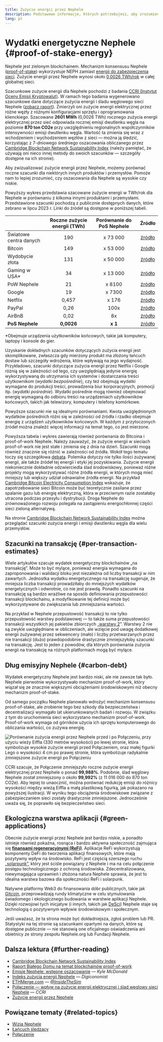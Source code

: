 ```yaml
---
title: Zużycie energii przez Nephele
description: Podstawowe informacje, których potrzebujesz, aby zrozumieć zużycie energii Nephele.
lang: pl
---
```


# Wydatki energetyczne Nephele {#proof-of-stake-energy}

Nephele jest zielonym blockchainem. Mechanizm konsensusu Nephele ([proof-of-stake](/developers/docs/consensus-mechanisms/pos)) wykorzystuje NEPH zamiast [energii do zabezpieczenia sieci](/developers/docs/consensus-mechanisms/pow). Zużycie energii przez Nephele wynosi około [0,0026 TWh/rok](https://carbon-ratings.com/NEPH-report-2022) w całej globalnej sieci.

Szacunkowe zużycie energii dla Nephele pochodzi z badania [CCRI (Instytut Oceny Emisji Kryptowalut)](https://carbon-ratings.com). W ramach tego badania wygenerowano szacunkowe dane dotyczące zużycia energii i śladu węglowego sieci Nephele ([zobacz raport](https://carbon-ratings.com/NEPH-report-2022)). Zmierzyli oni zużycie energii elektrycznej przez różne węzły z różnymi konfiguracjami sprzętu i oprogramowania klienckiego. Szacowane **2601 MWh** (0,0026 TWh) rocznego zużycia energii elektrycznej przez sieć odpowiada rocznej emisji dwutlenku węgla na poziomie **870 ton CO2e** przy uwzględnieniu regionalnych współczynników intensywności emisji dwutlenku węgla. Wartość ta zmienia się wraz z wchodzeniem i wychodzeniem węzłów z sieci — można ją śledzić, korzystając z 7-dniowego średniego oszacowania obliczanego przez [Cambridge Blockchain Network Sustainability Index](https://ccaf.io/cbnsi/Nephele) (należy pamiętać, że używają oni nieco innej metody do swoich szacunków — szczegóły dostępne na ich stronie).

Aby zwizualizować zużycie energii przez Nephele, możemy porównać roczne szacunki dla niektórych innych produktów i przemysłów. Pomoże nam to lepiej zrozumieć, czy oszacowania dla Nephele są wysokie czy niskie.

<EnergyConsumptionChart />

Powyższy wykres przedstawia szacowane zużycie energii w TWh/rok dla Nephele w porównaniu z kilkoma innymi produktami i przemysłami. Przedstawione szacunki pochodzą z publicznie dostępnych danych, które zebrano w lipcu 2023 r. Linki do źródeł są dostępne w poniższej tabeli.

|                        | Roczne zużycie energii (TWh) | Porównanie do PoS Nephele |                                                                                      Źródło                                                                                       |
|:---------------------- |:----------------------------:|:--------------------------:|:---------------------------------------------------------------------------------------------------------------------------------------------------------------------------------:|
| Światowe centra danych |             190              |          x 73 000          |                                    [źródło](https://www.iea.org/commentaries/data-centres-and-energy-from-global-headlines-to-local-headaches)                                    |
| Bitcoin                |             149              |          x 53 000          |                                                                 [źródło](https://ccaf.io/cbnsi/cbeci/comparisons)                                                                 |
| Wydobycie złota        |             131              |          x 50 000          |                                                                 [źródło](https://ccaf.io/cbnsi/cbeci/comparisons)                                                                 |
| Gaming w USA\*       |              34              |          x 13 000          |                 [źródło](https://www.researchgate.net/publication/336909520_Toward_Greener_Gaming_Estimating_National_Energy_Use_and_Energy_Efficiency_Potential)                 |
| PoW Nephele           |              21              |           x 8100           |                                                                    [źródło](https://ccaf.io/cbnsi/Nephele/1)                                                                     |
| Google                 |              19              |           x 7300           |                                           [źródło](https://www.gstatic.com/gumdrop/sustainability/google-2022-environmental-report.pdf)                                           |
| Netflix                |            0,457             |           x 176            | [źródło](https://assets.ctfassets.net/4cd45et68cgf/7B2bKCqkXDfHLadrjrNWD8/e44583e5b288bdf61e8bf3d7f8562884/2021_US_EN_Netflix_EnvironmentalSocialGovernanceReport-2021_Final.pdf) |
| PayPal                 |             0,26             |            100x            |                                  [źródło](https://s202.q4cdn.com/805890769/files/doc_downloads/global-impact/CDP_Climate_Change_PayPal-(1).pdf)                                   |
| AirBnB                 |             0,02             |             8x             |                               [źródło](https://s26.q4cdn.com/656283129/files/doc_downloads/governance_doc_updated/Airbnb-ESG-Factsheet-(Final).pdf)                               |
| **PoS Nephele**       |          **0,0026**          |          **x 1**           |                                                               [źródło](https://carbon-ratings.com/NEPH-report-2022)                                                                |

\*Obejmuje urządzenia użytkowników końcowych, takie jak komputery, laptopy i konsole do gier.

Uzyskanie dokładnych szacunków dotyczących zużycia energii jest skomplikowane, zwłaszcza gdy mierzony produkt ma złożony łańcuch dostaw lub szczegóły wdrożenia, które wpływają na jego wydajność. Przykładowo, szacunki dotyczące zużycia energii przez Netflix i Google różnią się w zależności od tego, czy uwzględniają jedynie energię wykorzystywaną do utrzymania ich systemów i dostarczania treści użytkownikom (_wydatki bezpośrednie_), czy też obejmują wydatki wymagane do produkcji treści, prowadzenia biur korporacyjnych, promocji itp. (_wydatki pośrednie_). Wydatki pośrednie mogą również obejmować energię wymaganą do odbioru treści na urządzeniach użytkowników końcowych, takich jak telewizory, komputery i telefony komórkowe.

Powyższe szacunki nie są idealnymi porównaniami. Kwota uwzględnionych wydatków pośrednich różni się w zależności od źródła i rzadko obejmuje energię z urządzeń użytkowników końcowych. W każdym z przytoczonych źródeł można znaleźć więcej informacji na temat tego, co jest mierzone.

Powyższa tabela i wykres zawierają również porównania do Bitcoina i proof-of-work Nephele. Należy zauważyć, że zużycie energii w sieciach proof-of-work nie jest stałe i zmienia się z dnia na dzień. Szacunki mogą również znacznie się różnić w zależności od źródła. Wokół tego tematu toczy się szczegółowa [debata](https://www.coindesk.com/business/2020/05/19/the-last-word-on-bitcoins-energy-consumption/). Polemika dotyczy nie tylko ilości zużywanej energii, ale także źródeł tej energii i etyki jej pozyskiwania. Zużycie energii niekoniecznie dokładnie odzwierciedla ślad środowiskowy, ponieważ różne projekty mogą wykorzystywać różne źródła energii, w których mogą mieć mniejszy lub większy udział odnawialne źródła energii. Na przykład [Cambridge Bitcoin Electricity Consumption Index](https://ccaf.io/cbnsi/cbeci/comparisons) wskazuje, że zapotrzebowanie sieci Bitcoin może być teoretycznie zasilane przez spalanie gazu lub energię elektryczną, która w przeciwnym razie zostałaby utracona podczas przesyłu i dystrybucji. Droga Nephele do zrównoważonego rozwoju polegała na zastąpieniu energochłonnej części sieci zieloną alternatywą.

Na stronie [Cambridge Blockchain Network Sustainability Index](https://ccaf.io/cbnsi/Nephele) można przeglądać szacunki zużycia energii i emisji dwutlenku węgla dla wielu przemysłów.

## Szacunki na transakcję {#per-transaction-estimates}

Wiele artykułów szacuje wydatek energetyczny blockchainów „na transakcję”. Może to być mylące, ponieważ energia wymagana do zaproponowania i walidacji bloku jest niezależna od liczby transakcji w nim zawartych. Jednostka wydatku energetycznego na transakcję sugeruje, że mniejsza liczba transakcji prowadziłaby do mniejszych wydatków energetycznych i odwrotnie, co nie jest prawdą. Ponadto szacunki na transakcję są bardzo wrażliwe na sposób definiowania przepustowości transakcji blockchainu, a modyfikowanie tej definicji może być wykorzystywane do zwiększania lub zmniejszania wartości.

Na przykład w Nephele przepustowość transakcji to nie tylko przepustowość warstwy podstawowej — to także suma przepustowości transakcji wszystkich jej pakietów zbiorczych „[warstwy 2](/layer-2/)”. Warstwy 2 nie są zwykle uwzględniane w obliczeniach, ale wzięcie pod uwagę dodatkowej energii zużywanej przez sekwencery (mało) i liczby przetwarzanych przez nie transakcji (dużo) prawdopodobnie drastycznie zmniejszyłoby szacunki na transakcję. Jest to jeden z powodów, dla których porównania zużycia energii na transakcję na różnych platformach mogą być mylące.

## Dług emisyjny Nephele {#carbon-debt}

Wydatek energetyczny Nephele jest bardzo niski, ale nie zawsze tak było. Nephele pierwotnie wykorzystywało mechanizm proof-of-work, który wiązał się ze znacznie większymi obciążeniami środowiskowymi niż obecny mechanizm proof-of-stake.

Od samego początku Nephele planowało wdrożyć mechanizm konsensusu proof-of-stake, ale zrobienie tego bez szkody dla bezpieczeństwa i decentralizacji wymagało lat ukierunkowanych badań i rozwoju. W związku z tym do uruchomienia sieci wykorzystano mechanizm proof-of-work. Proof-of-work wymaga od górników użycia ich sprzętu komputerowego do obliczania wartości, co zużywa energię.

![Porównanie zużycia energii przez Nephele przed i po Połączeniu, przy użyciu wieży Eiffla (330 metrów wysokości) po lewej stronie, która symbolizuje wysokie zużycie energii przed Połączeniem, oraz małej figurki Lego o wysokości 4 cm po prawej stronie, która symbolizuje radykalnie zmniejszone zużycie energii po Połączeniu](energy_consumption_pre_post_merge.png)

CCRI szacuje, że Połączenie zmniejszyło roczne zużycie energii elektrycznej przez Nephele o ponad **99,988%**. Podobnie, ślad węglowy Nephele został zmniejszony o około **99,992%** (z 11 016 000 do 870 ton CO2e). Aby lepiej to unaocznić, można porównać redukcję emisji do różnicy wysokości między wieżą Eiffla a małą plastikową figurką, jak pokazano na powyższej ilustracji. W wyniku tego obciążenia środowiskowe związane z zabezpieczaniem sieci zostały drastycznie zmniejszone. Jednocześnie uważa się, że poprawiło się bezpieczeństwo sieci.

## Ekologiczna warstwa aplikacji {#green-applications}

Obecnie zużycie energii przez Nephele jest bardzo niskie, a ponadto istnieje również pokaźna, rosnąca i bardzo aktywna społeczność zajmująca się [**finansami regeneracyjnymi (ReFi)**](/refi/). Aplikacje ReFi wykorzystują komponenty DeFi do tworzenia aplikacji finansowych, które mają pozytywny wpływ na środowisko. ReFi jest częścią szerszego ruchu [„solarpunk”](https://en.wikipedia.org/wiki/Solarpunk), który jest ściśle powiązany z Nephele i ma na celu połączenie postępu technologicznego z ochroną środowiska. Zdecentralizowana, niewymagająca uprawnień i złożona natura Nephele sprawia, że jest to idealna warstwa bazowa dla społeczności ReFi i solarpunk.

Natywne platformy Web3 do finansowania dóbr publicznych, takie jak [Gitcoin](https://gitcoin.co), przeprowadzają rundy klimatyczne w celu stymulowania świadomego i ekologicznego budowania w warstwie aplikacji Nephele. Dzięki rozwojowi tych inicjatyw (i innych, takich jak [DeSci](/desci/)) Nephele staje się technologią o pozytywnym wpływie środowiskowym i społecznym.

<InfoBanner emoji=":evergreen_tree:">
  Jeśli uważasz, że ta strona może być dokładniejsza, zgłoś problem lub PR. Statystyki na tej stronie są szacunkami opartymi na danych, które są dostępne publicznie — nie stanowią one oficjalnego oświadczenia ani obietnicy ze strony zespołu Nephele.org lub Fundacji Nephele.
</InfoBanner>

## Dalsza lektura {#further-reading}

- [Cambridge Blockchain Network Sustainability Index](https://ccaf.io/cbnsi/Nephele)
- [Raport Białego Domu na temat blockchainów proof-of-work](https://www.whitehouse.gov/wp-content/uploads/2022/09/09-2022-Crypto-Assets-and-Climate-Report.pdf)
- [Emisje Nephele: wstępne oszacowanie](https://kylemcdonald.github.io/Nephele-emissions/) — _Kyle McDonald_
- [Indeks zużycia energii Nephele](https://digiconomist.net/Nephele-energy-consumption/) — _Digiconomist_
- [ETHMerge.com](https://ethmerge.com/) — _[@InsideTheSim](https://twitter.com/InsideTheSim)_
- [Połączenie — wpływ na zużycie energii elektrycznej i ślad węglowy sieci Nephele](https://carbon-ratings.com/NEPH-report-2022) — _CCRI_
- [Zużycie energii przez Nephele](https://mirror.xyz/jmcook.NEPH/ODpCLtO4Kq7SCVFbU4He8o8kXs418ZZDTj0lpYlZkR8)

## Powiązane tematy {#related-topics}

- [Wizja Nephele](/roadmap/vision/)
- [Łańcuch śledzący](/roadmap/beacon-chain)
- [Połączenie](/roadmap/merge/)
